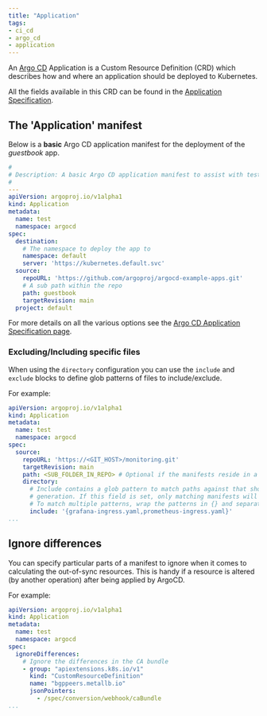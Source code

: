 ```yaml
---
title: "Application"
tags:
- ci_cd
- argo_cd
- application
---
```


An [Argo CD](https://argo-cd.readthedocs.io/en/stable/) Application is a Custom Resource Definition (CRD) which describes
how and where an application should be deployed to Kubernetes.
<!--more-->
All the fields available in this CRD can be found in the [Application Specification](https://argo-cd.readthedocs.io/en/stable/user-guide/application-specification/).

## The 'Application' manifest

Below is a **basic** Argo CD application manifest for the deployment of the _guestbook_ app.

```yaml
#
# Description: A basic Argo CD application manifest to assist with testing.
#
---
apiVersion: argoproj.io/v1alpha1
kind: Application
metadata:
  name: test
  namespace: argocd
spec:
  destination:
    # The namespace to deploy the app to
    namespace: default
    server: 'https://kubernetes.default.svc'
  source:
    repoURL: 'https://github.com/argoproj/argocd-example-apps.git'
    # A sub path within the repo
    path: guestbook
    targetRevision: main
  project: default
```

For more details on all the various options see the [Argo CD Application Specification page](https://argo-cd.readthedocs.io/en/stable/user-guide/application-specification/).

### Excluding/Including specific files

When using the `directory` configuration you can use the `include` and `exclude` blocks to define glob patterns of files
to include/exclude.

For example:

```yaml
apiVersion: argoproj.io/v1alpha1
kind: Application
metadata:
  name: test
  namespace: argocd
spec:
  source:
    repoURL: 'https://<GIT_HOST>/monitoring.git'
    targetRevision: main
    path: <SUB_FOLDER_IN_REPO> # Optional if the manifests reside in a sub-folder of the repo
    directory:
      # Include contains a glob pattern to match paths against that should be explicitly included during manifest
      # generation. If this field is set, only matching manifests will be included.
      # To match multiple patterns, wrap the patterns in {} and separate them with commas. For example: '{*.yml,*.yaml}'
      include: '{grafana-ingress.yaml,prometheus-ingress.yaml}'
...
```

## Ignore differences

You can specify particular parts of a manifest to ignore when it comes to calculating the out-of-sync resources.
This is handy if a resource is altered (by another operation) after being applied by ArgoCD.

For example:

```yaml
apiVersion: argoproj.io/v1alpha1
kind: Application
metadata:
  name: test
  namespace: argocd
spec:
  ignoreDifferences:
    # Ignore the differences in the CA bundle
    - group: "apiextensions.k8s.io/v1"
      kind: "CustomResourceDefinition"
      name: "bgppeers.metallb.io"
      jsonPointers:
        - /spec/conversion/webhook/caBundle
...
```


